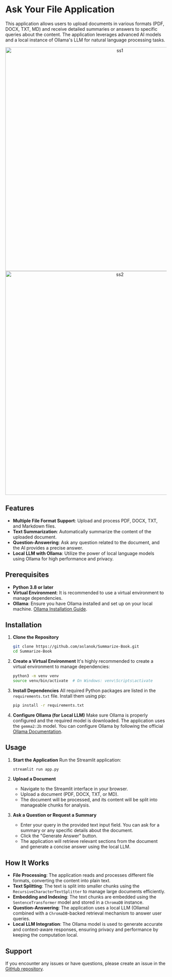 # Ask Your File Application

This application allows users to upload documents in various formats (PDF, DOCX, TXT, MD) and receive detailed summaries or answers to specific queries about the content. The application leverages advanced AI models and a local instance of Ollama's LLM for natural language processing tasks.

<p align="center">
  <img width="700" alt="ss1" src="https://github.com/user-attachments/assets/bd0acebe-4da9-4aae-ba82-d268e258fdc0">
  <img width="700" alt="ss2" src="https://github.com/user-attachments/assets/34cc2968-369a-486a-ba3f-d0c7dd015f82">
</p>

## Features

- **Multiple File Format Support**: Upload and process PDF, DOCX, TXT, and Markdown files.
- **Text Summarization**: Automatically summarize the content of the uploaded document.
- **Question-Answering**: Ask any question related to the document, and the AI provides a precise answer.
- **Local LLM with Ollama**: Utilize the power of local language models using Ollama for high performance and privacy.

## Prerequisites

- **Python 3.8 or later**
- **Virtual Environment**: It is recommended to use a virtual environment to manage dependencies.
- **Ollama**: Ensure you have Ollama installed and set up on your local machine. [Ollama Installation Guide](https://ollama.com).

## Installation

1. **Clone the Repository**
    ```bash
    git clone https://github.com/aslanok/Summarize-Book.git
    cd Summarize-Book
    ```

2. **Create a Virtual Environment**
    It's highly recommended to create a virtual environment to manage dependencies:
    ```bash
    python3 -m venv venv
    source venv/bin/activate  # On Windows: venv\Scripts\activate
    ```

3. **Install Dependencies**
    All required Python packages are listed in the `requirements.txt` file. Install them using pip:
    ```bash
    pip install -r requirements.txt
    ```

4. **Configure Ollama (for Local LLM)**
    Make sure Ollama is properly configured and the required model is downloaded. The application uses the `gemma2:2b` model. You can configure Ollama by following the official [Ollama Documentation](https://ollama.com).

## Usage

1. **Start the Application**
    Run the Streamlit application:
    ```bash
    streamlit run app.py
    ```

2. **Upload a Document**
    - Navigate to the Streamlit interface in your browser.
    - Upload a document (PDF, DOCX, TXT, or MD).
    - The document will be processed, and its content will be split into manageable chunks for analysis.

3. **Ask a Question or Request a Summary**
    - Enter your query in the provided text input field. You can ask for a summary or any specific details about the document.
    - Click the "Generate Answer" button.
    - The application will retrieve relevant sections from the document and generate a concise answer using the local LLM.

## How It Works 

- **File Processing**: The application reads and processes different file formats, converting the content into plain text.
- **Text Splitting**: The text is split into smaller chunks using the `RecursiveCharacterTextSplitter` to manage large documents efficiently.
- **Embedding and Indexing**: The text chunks are embedded using the `SentenceTransformer` model and stored in a `ChromaDB` instance.
- **Question-Answering**: The application uses a local LLM (Ollama) combined with a `ChromaDB`-backed retrieval mechanism to answer user queries.
- **Local LLM Integration**: The Ollama model is used to generate accurate and context-aware responses, ensuring privacy and performance by keeping the computation local.


## Support

If you encounter any issues or have questions, please create an issue in the [GitHub repository](https://github.com/aslanok/Summarize-Book).


